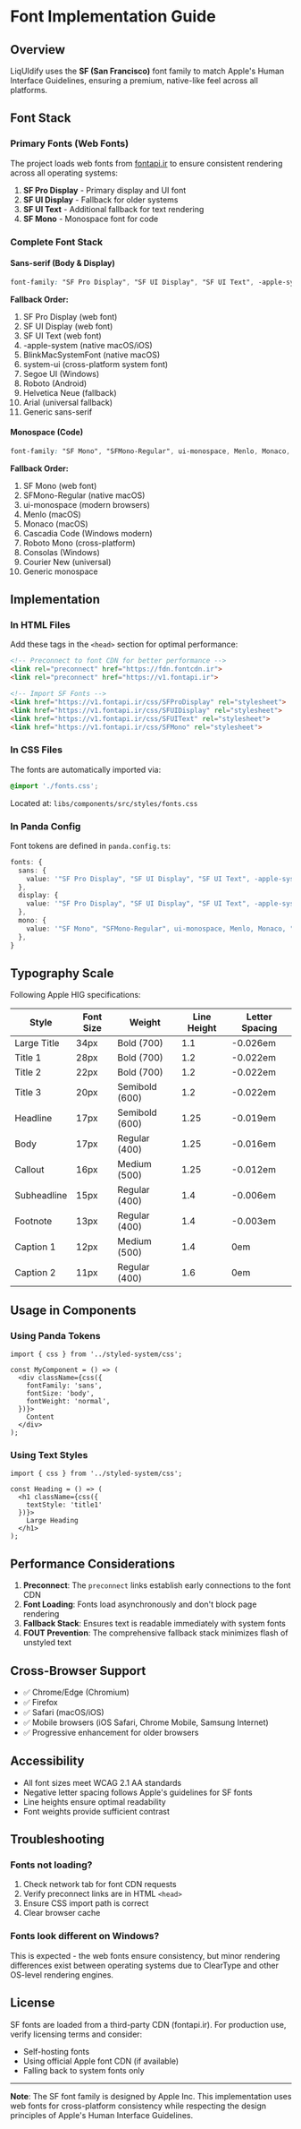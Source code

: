 # Font Implementation Guide

## Overview

LiqUIdify uses the **SF (San Francisco)** font family to match Apple's Human Interface Guidelines, ensuring a premium, native-like feel across all platforms.

## Font Stack

### Primary Fonts (Web Fonts)

The project loads web fonts from [fontapi.ir](https://v1.fontapi.ir) to ensure consistent rendering across all operating systems:

1. **SF Pro Display** - Primary display and UI font
2. **SF UI Display** - Fallback for older systems
3. **SF UI Text** - Additional fallback for text rendering
4. **SF Mono** - Monospace font for code

### Complete Font Stack

#### Sans-serif (Body & Display)
```css
font-family: "SF Pro Display", "SF UI Display", "SF UI Text", -apple-system, BlinkMacSystemFont, system-ui, "Segoe UI", Roboto, "Helvetica Neue", Arial, sans-serif;
```

**Fallback Order:**
1. SF Pro Display (web font)
2. SF UI Display (web font)
3. SF UI Text (web font)
4. -apple-system (native macOS/iOS)
5. BlinkMacSystemFont (native macOS)
6. system-ui (cross-platform system font)
7. Segoe UI (Windows)
8. Roboto (Android)
9. Helvetica Neue (fallback)
10. Arial (universal fallback)
11. Generic sans-serif

#### Monospace (Code)
```css
font-family: "SF Mono", "SFMono-Regular", ui-monospace, Menlo, Monaco, "Cascadia Code", "Roboto Mono", Consolas, "Courier New", monospace;
```

**Fallback Order:**
1. SF Mono (web font)
2. SFMono-Regular (native macOS)
3. ui-monospace (modern browsers)
4. Menlo (macOS)
5. Monaco (macOS)
6. Cascadia Code (Windows modern)
7. Roboto Mono (cross-platform)
8. Consolas (Windows)
9. Courier New (universal)
10. Generic monospace

## Implementation

### In HTML Files

Add these tags in the `<head>` section for optimal performance:

```html
<!-- Preconnect to font CDN for better performance -->
<link rel="preconnect" href="https://fdn.fontcdn.ir">
<link rel="preconnect" href="https://v1.fontapi.ir">

<!-- Import SF Fonts -->
<link href="https://v1.fontapi.ir/css/SFProDisplay" rel="stylesheet">
<link href="https://v1.fontapi.ir/css/SFUIDisplay" rel="stylesheet">
<link href="https://v1.fontapi.ir/css/SFUIText" rel="stylesheet">
<link href="https://v1.fontapi.ir/css/SFMono" rel="stylesheet">
```

### In CSS Files

The fonts are automatically imported via:

```css
@import './fonts.css';
```

Located at: `libs/components/src/styles/fonts.css`

### In Panda Config

Font tokens are defined in `panda.config.ts`:

```typescript
fonts: {
  sans: {
    value: '"SF Pro Display", "SF UI Display", "SF UI Text", -apple-system, BlinkMacSystemFont, system-ui, "Segoe UI", Roboto, "Helvetica Neue", Arial, sans-serif',
  },
  display: {
    value: '"SF Pro Display", "SF UI Display", "SF UI Text", -apple-system, BlinkMacSystemFont, system-ui, "Segoe UI", Roboto, "Helvetica Neue", Arial, sans-serif',
  },
  mono: {
    value: '"SF Mono", "SFMono-Regular", ui-monospace, Menlo, Monaco, "Cascadia Code", "Roboto Mono", Consolas, "Courier New", monospace',
  },
}
```

## Typography Scale

Following Apple HIG specifications:

| Style | Font Size | Weight | Line Height | Letter Spacing |
|-------|-----------|--------|-------------|----------------|
| Large Title | 34px | Bold (700) | 1.1 | -0.026em |
| Title 1 | 28px | Bold (700) | 1.2 | -0.022em |
| Title 2 | 22px | Bold (700) | 1.2 | -0.022em |
| Title 3 | 20px | Semibold (600) | 1.2 | -0.022em |
| Headline | 17px | Semibold (600) | 1.25 | -0.019em |
| Body | 17px | Regular (400) | 1.25 | -0.016em |
| Callout | 16px | Medium (500) | 1.25 | -0.012em |
| Subheadline | 15px | Regular (400) | 1.4 | -0.006em |
| Footnote | 13px | Regular (400) | 1.4 | -0.003em |
| Caption 1 | 12px | Medium (500) | 1.4 | 0em |
| Caption 2 | 11px | Regular (400) | 1.6 | 0em |

## Usage in Components

### Using Panda Tokens

```tsx
import { css } from '../styled-system/css';

const MyComponent = () => (
  <div className={css({
    fontFamily: 'sans',
    fontSize: 'body',
    fontWeight: 'normal',
  })}>
    Content
  </div>
);
```

### Using Text Styles

```tsx
import { css } from '../styled-system/css';

const Heading = () => (
  <h1 className={css({
    textStyle: 'title1'
  })}>
    Large Heading
  </h1>
);
```

## Performance Considerations

1. **Preconnect**: The `preconnect` links establish early connections to the font CDN
2. **Font Loading**: Fonts load asynchronously and don't block page rendering
3. **Fallback Stack**: Ensures text is readable immediately with system fonts
4. **FOUT Prevention**: The comprehensive fallback stack minimizes flash of unstyled text

## Cross-Browser Support

- ✅ Chrome/Edge (Chromium)
- ✅ Firefox
- ✅ Safari (macOS/iOS)
- ✅ Mobile browsers (iOS Safari, Chrome Mobile, Samsung Internet)
- ✅ Progressive enhancement for older browsers

## Accessibility

- All font sizes meet WCAG 2.1 AA standards
- Negative letter spacing follows Apple's guidelines for SF fonts
- Line heights ensure optimal readability
- Font weights provide sufficient contrast

## Troubleshooting

### Fonts not loading?

1. Check network tab for font CDN requests
2. Verify preconnect links are in HTML `<head>`
3. Ensure CSS import path is correct
4. Clear browser cache

### Fonts look different on Windows?

This is expected - the web fonts ensure consistency, but minor rendering differences exist between operating systems due to ClearType and other OS-level rendering engines.

## License

SF fonts are loaded from a third-party CDN (fontapi.ir). For production use, verify licensing terms and consider:
- Self-hosting fonts
- Using official Apple font CDN (if available)
- Falling back to system fonts only

---

**Note**: The SF font family is designed by Apple Inc. This implementation uses web fonts for cross-platform consistency while respecting the design principles of Apple's Human Interface Guidelines.
